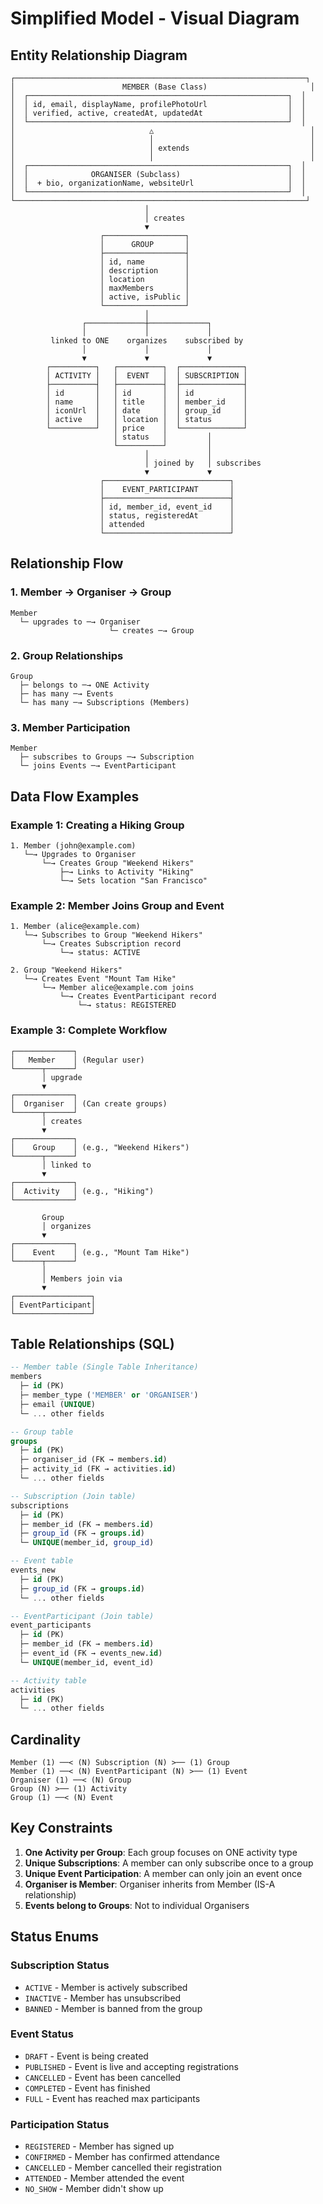 # Simplified Model - Visual Diagram

## Entity Relationship Diagram

```
┌─────────────────────────────────────────────────────────────────┐
│                        MEMBER (Base Class)                       │
│  ┌──────────────────────────────────────────────────────────┐  │
│  │ id, email, displayName, profilePhotoUrl                  │  │
│  │ verified, active, createdAt, updatedAt                   │  │
│  └──────────────────────────────────────────────────────────┘  │
│                              △                                   │
│                              │                                   │
│                              │ extends                           │
│                              │                                   │
│  ┌──────────────────────────────────────────────────────────┐  │
│  │              ORGANISER (Subclass)                        │  │
│  │  + bio, organizationName, websiteUrl                     │  │
│  └──────────────────────────────────────────────────────────┘  │
└─────────────────────────────────────────────────────────────────┘
                              │
                              │ creates
                              ▼
                    ┌──────────────────┐
                    │      GROUP       │
                    ├──────────────────┤
                    │ id, name         │
                    │ description      │
                    │ location         │
                    │ maxMembers       │
                    │ active, isPublic │
                    └──────────────────┘
                              │
                ┌─────────────┼─────────────┐
                │             │             │
         linked to ONE    organizes    subscribed by
                │             │             │
                ▼             ▼             ▼
        ┌──────────┐   ┌──────────┐  ┌──────────────┐
        │ ACTIVITY │   │  EVENT   │  │ SUBSCRIPTION │
        ├──────────┤   ├──────────┤  ├──────────────┤
        │ id       │   │ id       │  │ id           │
        │ name     │   │ title    │  │ member_id    │
        │ iconUrl  │   │ date     │  │ group_id     │
        │ active   │   │ location │  │ status       │
        └──────────┘   │ price    │  └──────────────┘
                       │ status   │         │
                       └──────────┘         │
                              │             │
                              │ joined by   │ subscribes
                              ▼             ▼
                    ┌────────────────────────────┐
                    │    EVENT_PARTICIPANT       │
                    ├────────────────────────────┤
                    │ id, member_id, event_id    │
                    │ status, registeredAt       │
                    │ attended                   │
                    └────────────────────────────┘
```

## Relationship Flow

### 1. Member → Organiser → Group
```
Member
  └─ upgrades to ─→ Organiser
                      └─ creates ─→ Group
```

### 2. Group Relationships
```
Group
  ├─ belongs to ─→ ONE Activity
  ├─ has many ─→ Events
  └─ has many ─→ Subscriptions (Members)
```

### 3. Member Participation
```
Member
  ├─ subscribes to Groups ─→ Subscription
  └─ joins Events ─→ EventParticipant
```

## Data Flow Examples

### Example 1: Creating a Hiking Group
```
1. Member (john@example.com)
   └─→ Upgrades to Organiser
       └─→ Creates Group "Weekend Hikers"
           ├─→ Links to Activity "Hiking"
           └─→ Sets location "San Francisco"
```

### Example 2: Member Joins Group and Event
```
1. Member (alice@example.com)
   └─→ Subscribes to Group "Weekend Hikers"
       └─→ Creates Subscription record
           └─→ status: ACTIVE

2. Group "Weekend Hikers"
   └─→ Creates Event "Mount Tam Hike"
       └─→ Member alice@example.com joins
           └─→ Creates EventParticipant record
               └─→ status: REGISTERED
```

### Example 3: Complete Workflow
```
┌─────────────┐
│   Member    │ (Regular user)
└──────┬──────┘
       │ upgrade
       ▼
┌─────────────┐
│  Organiser  │ (Can create groups)
└──────┬──────┘
       │ creates
       ▼
┌─────────────┐
│    Group    │ (e.g., "Weekend Hikers")
└──────┬──────┘
       │ linked to
       ▼
┌─────────────┐
│  Activity   │ (e.g., "Hiking")
└─────────────┘

       Group
       │ organizes
       ▼
┌─────────────┐
│    Event    │ (e.g., "Mount Tam Hike")
└──────┬──────┘
       │
       │ Members join via
       ▼
┌─────────────────┐
│ EventParticipant│
└─────────────────┘
```

## Table Relationships (SQL)

```sql
-- Member table (Single Table Inheritance)
members
  ├─ id (PK)
  ├─ member_type ('MEMBER' or 'ORGANISER')
  ├─ email (UNIQUE)
  └─ ... other fields

-- Group table
groups
  ├─ id (PK)
  ├─ organiser_id (FK → members.id)
  ├─ activity_id (FK → activities.id)
  └─ ... other fields

-- Subscription (Join table)
subscriptions
  ├─ id (PK)
  ├─ member_id (FK → members.id)
  ├─ group_id (FK → groups.id)
  └─ UNIQUE(member_id, group_id)

-- Event table
events_new
  ├─ id (PK)
  ├─ group_id (FK → groups.id)
  └─ ... other fields

-- EventParticipant (Join table)
event_participants
  ├─ id (PK)
  ├─ member_id (FK → members.id)
  ├─ event_id (FK → events_new.id)
  └─ UNIQUE(member_id, event_id)

-- Activity table
activities
  ├─ id (PK)
  └─ ... other fields
```

## Cardinality

```
Member (1) ──< (N) Subscription (N) >── (1) Group
Member (1) ──< (N) EventParticipant (N) >── (1) Event
Organiser (1) ──< (N) Group
Group (N) >── (1) Activity
Group (1) ──< (N) Event
```

## Key Constraints

1. **One Activity per Group**: Each group focuses on ONE activity type
2. **Unique Subscriptions**: A member can only subscribe once to a group
3. **Unique Event Participation**: A member can only join an event once
4. **Organiser is Member**: Organiser inherits from Member (IS-A relationship)
5. **Events belong to Groups**: Not to individual Organisers

## Status Enums

### Subscription Status
- `ACTIVE` - Member is actively subscribed
- `INACTIVE` - Member has unsubscribed
- `BANNED` - Member is banned from the group

### Event Status
- `DRAFT` - Event is being created
- `PUBLISHED` - Event is live and accepting registrations
- `CANCELLED` - Event has been cancelled
- `COMPLETED` - Event has finished
- `FULL` - Event has reached max participants

### Participation Status
- `REGISTERED` - Member has signed up
- `CONFIRMED` - Member has confirmed attendance
- `CANCELLED` - Member cancelled their registration
- `ATTENDED` - Member attended the event
- `NO_SHOW` - Member didn't show up
```
